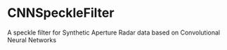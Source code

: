 # CNNSpeckleFilter
A speckle filter for Synthetic Aperture Radar data based on Convolutional Neural Networks
